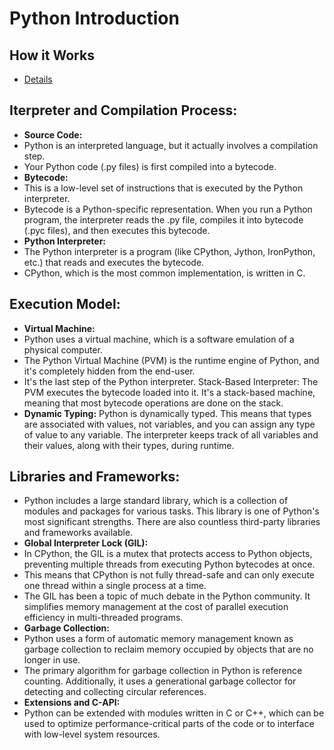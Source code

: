 # Python Introduction

## How it Works

- [Details](https://www.c-sharpcorner.com/article/why-learn-python-an-introduction-to-python/?source=post_page-----818b942f0a0b--------------------------------)

## Iterpreter and Compilation Process:

- **Source Code:**
- Python is an interpreted language, but it actually involves a compilation step.
- Your Python code (.py files) is first compiled into a bytecode.
- **Bytecode:**
- This is a low-level set of instructions that is executed by the Python interpreter.
- Bytecode is a Python-specific representation. When you run a Python program, the interpreter reads the
  .py file, compiles it into bytecode (.pyc files), and then executes this bytecode.
- **Python Interpreter:**
- The Python interpreter is a program (like CPython, Jython, IronPython, etc.) that reads and executes the bytecode.
- CPython, which is the most common implementation, is written in C.

## Execution Model:

- **Virtual Machine:**
- Python uses a virtual machine, which is a software emulation of a physical computer.
- The Python Virtual Machine (PVM) is the runtime engine of Python, and it's completely hidden from the end-user.
- It's the last step of the Python interpreter.
  Stack-Based Interpreter: The PVM executes the bytecode loaded into it. It's a stack-based machine, meaning that most bytecode operations are done on the stack.
- **Dynamic Typing:**
  Python is dynamically typed. This means that types are associated with values, not variables, and you can assign any type of value to any variable.
  The interpreter keeps track of all variables and their values, along with their types, during runtime.

## Libraries and Frameworks:

- Python includes a large standard library, which is a collection of modules and packages for various tasks. This library is one of Python's most significant strengths.
  There are also countless third-party libraries and frameworks available.
- **Global Interpreter Lock (GIL):**
- In CPython, the GIL is a mutex that protects access to Python objects, preventing multiple threads from executing Python bytecodes at once.
- This means that CPython is not fully thread-safe and can only execute one thread within a single process at a time.
- The GIL has been a topic of much debate in the Python community. It simplifies memory management at the cost of parallel execution efficiency in multi-threaded programs.
- **Garbage Collection:**
- Python uses a form of automatic memory management known as garbage collection to reclaim memory occupied by objects that are no longer in use.
- The primary algorithm for garbage collection in Python is reference counting. Additionally, it uses a generational garbage collector for detecting and collecting circular references.
- **Extensions and C-API:**
- Python can be extended with modules written in C or C++, which can be used to optimize performance-critical parts of the code or to interface with low-level system resources.
